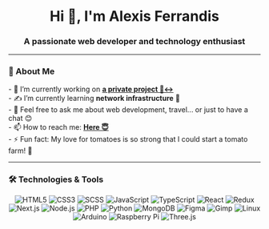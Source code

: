 <h1 align="center">Hi 👋, I'm Alexis Ferrandis</h1>
<h3 align="center">A passionate web developer and technology enthusiast</h3>

---

### 🌱 About Me

<div style="display: flex; align-items: center;">
  <div style="flex: 1;">
    - 🔭 I’m currently working on <strong><a href="https://alexisferrandis.com/">a private project 🙂‍↔️</a></strong><br>
    - ✍️ I’m currently learning <strong>network infrastructure</strong> 🛜<br>
    - 💬 Feel free to ask me about web development, travel... or just to have a chat 😊<br>
    - 📫 How to reach me: <strong><a href="https://alexisferrandis.com/contact">Here 😇</a></strong><br>
    - ⚡ Fun fact: My love for tomatoes is so strong that I could start a tomato farm! 🍅
  </div>
</div>

---

### 🛠️ Technologies & Tools

<p align="center">
  <img src="https://img.shields.io/badge/HTML5-E34F26?style=flat&logo=html5&logoColor=white" alt="HTML5">
  <img src="https://img.shields.io/badge/CSS3-1572B6?style=flat&logo=css3&logoColor=white" alt="CSS3">
  <img src="https://img.shields.io/badge/SCSS-CC6699?style=flat&logo=sass&logoColor=white" alt="SCSS">
  <img src="https://img.shields.io/badge/JavaScript-F7DF1E?style=flat&logo=javascript&logoColor=black" alt="JavaScript">
  <img src="https://img.shields.io/badge/TypeScript-3178C6?style=flat&logo=typescript&logoColor=white" alt="TypeScript">
  <img src="https://img.shields.io/badge/React-61DAFB?style=flat&logo=react&logoColor=white" alt="React">
  <img src="https://img.shields.io/badge/Redux-764ABC?style=flat&logo=redux&logoColor=white" alt="Redux">
  <img src="https://img.shields.io/badge/Next.js-000000?style=flat&logo=nextdotjs&logoColor=white" alt="Next.js">
  <img src="https://img.shields.io/badge/Node.js-339933?style=flat&logo=nodedotjs&logoColor=white" alt="Node.js">
  <img src="https://img.shields.io/badge/PHP-777BB4?style=flat&logo=php&logoColor=white" alt="PHP">
  <img src="https://img.shields.io/badge/Python-3776AB?style=flat&logo=python&logoColor=white" alt="Python">
  <img src="https://img.shields.io/badge/MongoDB-47A248?style=flat&logo=mongodb&logoColor=white" alt="MongoDB">
  <img src="https://img.shields.io/badge/Figma-F24E1E?style=flat&logo=figma&logoColor=white" alt="Figma">
  <img src="https://img.shields.io/badge/Gimp-5C5543?style=flat&logo=gimp&logoColor=white" alt="Gimp">
  <img src="https://img.shields.io/badge/Linux-FCC624?style=flat&logo=linux&logoColor=black" alt="Linux">
  <img src="https://img.shields.io/badge/Arduino-00979D?style=flat&logo=arduino&logoColor=white" alt="Arduino">
  <img src="https://img.shields.io/badge/Raspberry%20Pi-A22846?style=flat&logo=raspberry%20pi&logoColor=white" alt="Raspberry Pi">
  <img src="https://img.shields.io/badge/Three.js-000000?style=flat&logo=three.js&logoColor=white" alt="Three.js">
</p>